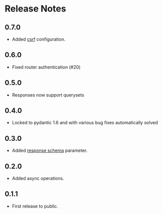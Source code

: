 # Release Notes


## 0.7.0

 * Added [csrf](/tutorial/csrf) configuration.

## 0.6.0

 * Fixed router authentication (#20)
 
## 0.5.0

 * Responses now support querysets

## 0.4.0

 * Locked to pydantic 1.6 and with various bug fixes automatically solved

## 0.3.0

 * Added [response schema](/tutorial/response-schema) parameter.

## 0.2.0

 * Added async operations.

## 0.1.1

 * First release to public.
